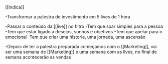 [[Indica]]

-Transformar a palestra de investimento em 5 lives de 1 hora

-Passar o conteúdo da [[live]] no filtro
	-Tem que soar simples para a pessoa
	-Tem que estar ligado a desejos, sonhos e objetivos
	-Tem que apelar para o emocional
	-Tem que criar uma historia, uma jornada, uma ascensão 

-Depois de ter a palestra preparada começamos com o [[Marketing]], vai ser uma semana de [[Marketing]] e uma semana com as lives, no final de semana acontecerão as vendas